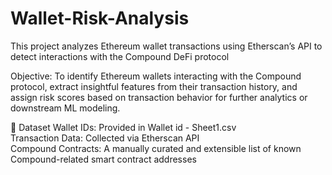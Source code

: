 # Wallet-Risk-Analysis

This project analyzes Ethereum wallet transactions using Etherscan’s API to detect interactions with the Compound DeFi protocol

Objective:
To identify Ethereum wallets interacting with the Compound protocol, extract insightful features from their transaction history, and assign risk scores based on transaction behavior for further analytics or downstream ML modeling.

📁 Dataset
Wallet IDs: Provided in Wallet id - Sheet1.csv <br>
Transaction Data: Collected via Etherscan API <br>
Compound Contracts: A manually curated and extensible list of known Compound-related smart contract addresses
